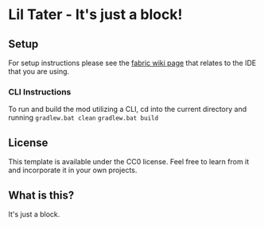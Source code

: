 # Lil Tater - It's just a block!

## Setup

For setup instructions please see the [fabric wiki page](https://fabricmc.net/wiki/tutorial:setup) that relates to the IDE that you are using.

### CLI Instructions

To run and build the mod utilizing a CLI, cd into the current directory and running 
```gradlew.bat clean```
```gradlew.bat build```

## License

This template is available under the CC0 license. Feel free to learn from it and incorporate it in your own projects.

## What is this?

It's just a block.
